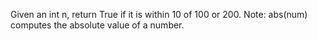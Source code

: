Given an int n, return True if it is within 10 of 100 or 200. Note: abs(num) computes the absolute value of a number.
